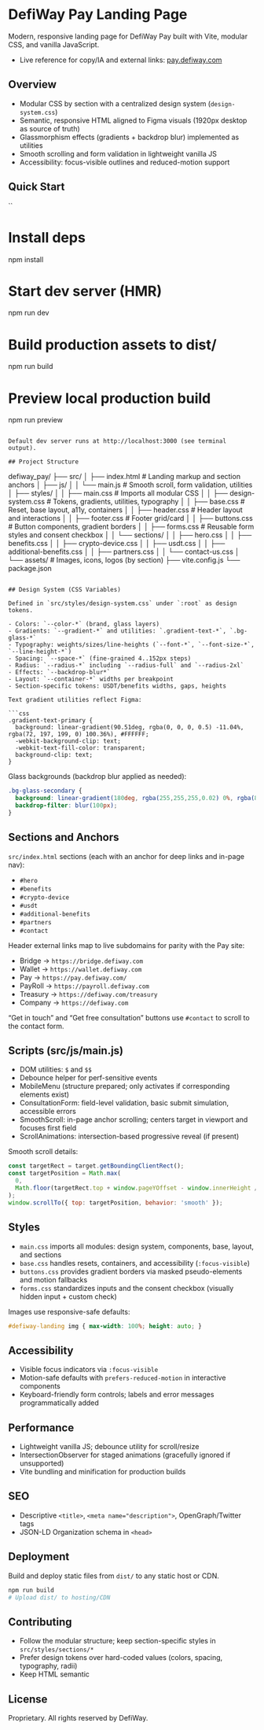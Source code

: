 # DefiWay Pay Landing Page

Modern, responsive landing page for DefiWay Pay built with Vite, modular CSS, and vanilla JavaScript.

- Live reference for copy/IA and external links: [pay.defiway.com](https://pay.defiway.com/)

## Overview

- Modular CSS by section with a centralized design system (`design-system.css`)
- Semantic, responsive HTML aligned to Figma visuals (1920px desktop as source of truth)
- Glassmorphism effects (gradients + backdrop blur) implemented as utilities
- Smooth scrolling and form validation in lightweight vanilla JS
- Accessibility: focus-visible outlines and reduced-motion support

## Quick Start

``
# Install deps
npm install

# Start dev server (HMR)
npm run dev

# Build production assets to dist/
npm run build

# Preview local production build
npm run preview
```

Default dev server runs at http://localhost:3000 (see terminal output).

## Project Structure

```
defiway_pay/
├── src/
│   ├── index.html                    # Landing markup and section anchors
│   ├── js/
│   │   └── main.js                   # Smooth scroll, form validation, utilities
│   ├── styles/
│   │   ├── main.css                  # Imports all modular CSS
│   │   ├── design-system.css         # Tokens, gradients, utilities, typography
│   │   ├── base.css                  # Reset, base layout, a11y, containers
│   │   ├── header.css                # Header layout and interactions
│   │   ├── footer.css                # Footer grid/card
│   │   ├── buttons.css               # Button components, gradient borders
│   │   ├── forms.css                 # Reusable form styles and consent checkbox
│   │   └── sections/
│   │       ├── hero.css
│   │       ├── benefits.css
│   │       ├── crypto-device.css
│   │       ├── usdt.css
│   │       ├── additional-benefits.css
│   │       ├── partners.css
│   │       └── contact-us.css
│   └── assets/                       # Images, icons, logos (by section)
├── vite.config.js
└── package.json
```

## Design System (CSS Variables)

Defined in `src/styles/design-system.css` under `:root` as design tokens.

- Colors: `--color-*` (brand, glass layers)
- Gradients: `--gradient-*` and utilities: `.gradient-text-*`, `.bg-glass-*`
- Typography: weights/sizes/line-heights (`--font-*`, `--font-size-*`, `--line-height-*`)
- Spacing: `--space-*` (fine-grained 4..152px steps)
- Radius: `--radius-*` including `--radius-full` and `--radius-2xl`
- Effects: `--backdrop-blur*`
- Layout: `--container-*` widths per breakpoint
- Section-specific tokens: USDT/benefits widths, gaps, heights

Text gradient utilities reflect Figma:

```css
.gradient-text-primary {
  background: linear-gradient(90.51deg, rgba(0, 0, 0, 0.5) -11.04%, rgba(72, 197, 199, 0) 100.36%), #FFFFFF;
  -webkit-background-clip: text;
  -webkit-text-fill-color: transparent;
  background-clip: text;
}
```

Glass backgrounds (backdrop blur applied as needed):

```css
.bg-glass-secondary {
  background: linear-gradient(180deg, rgba(255,255,255,0.02) 0%, rgba(83,190,198,0.2) 100%);
  backdrop-filter: blur(100px);
}
```

## Sections and Anchors

`src/index.html` sections (each with an anchor for deep links and in-page nav):

- `#hero`
- `#benefits`
- `#crypto-device`
- `#usdt`
- `#additional-benefits`
- `#partners`
- `#contact`

Header external links map to live subdomains for parity with the Pay site:

- Bridge → `https://bridge.defiway.com`
- Wallet → `https://wallet.defiway.com`
- Pay → `https://pay.defiway.com/`
- PayRoll → `https://payroll.defiway.com`
- Treasury → `https://defiway.com/treasury`
- Company → `https://defiway.com`

“Get in touch” and “Get free consultation” buttons use `#contact` to scroll to the contact form.

## Scripts (src/js/main.js)

- DOM utilities: `$` and `$$`
- Debounce helper for perf-sensitive events
- MobileMenu (structure prepared; only activates if corresponding elements exist)
- ConsultationForm: field-level validation, basic submit simulation, accessible errors
- SmoothScroll: in-page anchor scrolling; centers target in viewport and focuses first field
- ScrollAnimations: intersection-based progressive reveal (if present)

Smooth scroll details:

```js
const targetRect = target.getBoundingClientRect();
const targetPosition = Math.max(
  0,
  Math.floor(targetRect.top + window.pageYOffset - window.innerHeight / 2 + targetRect.height / 2)
);
window.scrollTo({ top: targetPosition, behavior: 'smooth' });
```

## Styles

- `main.css` imports all modules: design system, components, base, layout, and sections
- `base.css` handles resets, containers, and accessibility (`:focus-visible`)
- `buttons.css` provides gradient borders via masked pseudo-elements and motion fallbacks
- `forms.css` standardizes inputs and the consent checkbox (visually hidden input + custom check)

Images use responsive-safe defaults:

```css
#defiway-landing img { max-width: 100%; height: auto; }
```

## Accessibility

- Visible focus indicators via `:focus-visible`
- Motion-safe defaults with `prefers-reduced-motion` in interactive components
- Keyboard-friendly form controls; labels and error messages programmatically added

## Performance

- Lightweight vanilla JS; debounce utility for scroll/resize
- IntersectionObserver for staged animations (gracefully ignored if unsupported)
- Vite bundling and minification for production builds

## SEO

- Descriptive `<title>`, `<meta name="description">`, OpenGraph/Twitter tags
- JSON-LD Organization schema in `<head>`

## Deployment

Build and deploy static files from `dist/` to any static host or CDN.

```bash
npm run build
# Upload dist/ to hosting/CDN
```


## Contributing

- Follow the modular structure; keep section-specific styles in `src/styles/sections/*`
- Prefer design tokens over hard-coded values (colors, spacing, typography, radii)
- Keep HTML semantic

## License

Proprietary. All rights reserved by DefiWay.
